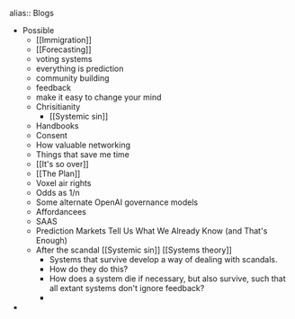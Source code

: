 alias:: Blogs

- Possible
	- [[Immigration]]
	- [[Forecasting]]
	- voting systems
	- everything is prediction
	- community building
	- feedback
	- make it easy to change your mind
	- Chrisitianity
		- [[Systemic sin]]
	- Handbooks
	- Consent
	- How valuable networking
	- Things that save me time
	- [[It's so over]]
	- [[The Plan]]
	- Voxel air rights
	- Odds as 1/n
	- Some alternate OpenAI governance models
	- Affordancees
	- SAAS
	- Prediction Markets Tell Us What We Already Know (and That's Enough)
	- After the scandal [[Systemic sin]] [[Systems theory]]
		- Systems that survive develop a way of dealing with scandals.
		- How do they do this?
		- How does a system die if necessary, but also survive, such that all extant systems don't ignore feedback?
		-
-